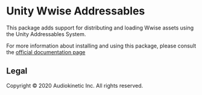 # Unity Wwise Addressables

This package adds support for distributing and loading Wwise assets using the Unity Addressables System.

For more information about installing and using this package, please consult the [official documentation page](LINK_TO_DOC)

## Legal

Copyright © 2020 Audiokinetic Inc. All rights reserved.
